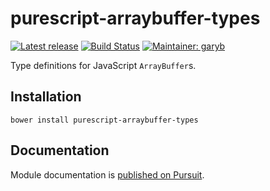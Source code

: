 # purescript-arraybuffer-types

[![Latest release](http://img.shields.io/github/release/purescript-contrib/purescript-arraybuffer-types.svg)](https://github.com/purescript-contrib/purescript-arraybuffer-types/releases)
[![Build Status](https://travis-ci.org/purescript-contrib/purescript-arraybuffer-types.svg?branch=master)](https://travis-ci.org/purescript-contrib/purescript-arraybuffer-types)
[![Maintainer: garyb](https://img.shields.io/badge/maintainer-garyb-lightgrey.svg)](http://github.com/garyb)

Type definitions for JavaScript `ArrayBuffer`s.

## Installation

```
bower install purescript-arraybuffer-types
```

## Documentation

Module documentation is [published on Pursuit](http://pursuit.purescript.org/packages/purescript-arraybuffer-types).

